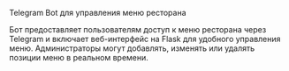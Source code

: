 Telegram Bot для управления меню ресторана

Бот предоставляет пользователям доступ к меню ресторана через Telegram и включает веб-интерфейс на Flask для удобного управления меню. Администраторы могут добавлять, изменять или удалять позиции меню в реальном времени.
